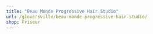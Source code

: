 ```yaml
---
title: "Beau Monde Progressive Hair Studio"
url: /gloversville/beau-monde-progressive-hair-studio/
shop: Friseur
---
```

